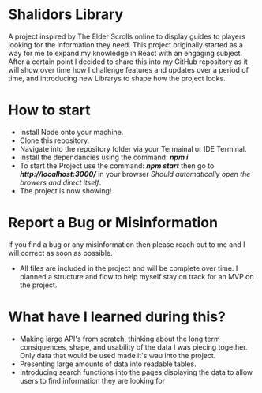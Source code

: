 # Shalidors Library

A project inspired by The Elder Scrolls online to display guides to players looking for the information they need.
This project originally started as a way for me to expand my knowledge in React with an engaging subject. After a certain point I decided to share this into my GitHub repository as it will show over time how I challenge features and updates over a period of time, and introducing new Librarys to shape how the project looks.


# How to start

* Install Node onto your machine.
* Clone this repository.
* Navigate into the repository folder via your Termainal or IDE Terminal.
* Install the dependancies using the command: ***npm i***
* To start the Project use the command: ***npm start*** then go to  ***http://localhost:3000/*** in your browser *Should automatically open the browers and direct itself*.
* The project is now showing! 


# Report a Bug or Misinformation

If you find a bug or any misinformation then please reach out to me and I will correct as soon as possible.
* All files are included in the project and will be complete over time. I planned a structure and flow to help myself stay on track for an MVP on the project.

# What have I learned during this?

* Making large API's from scratch, thinking about the long term consiquences, shape, and usability of the data I was piecing together. Only data that would be used made it's wau into the project.
* Presenting large amounts of data into readable tables.
* Introducing search functions into the pages displaying the data to allow users to find information they are looking for